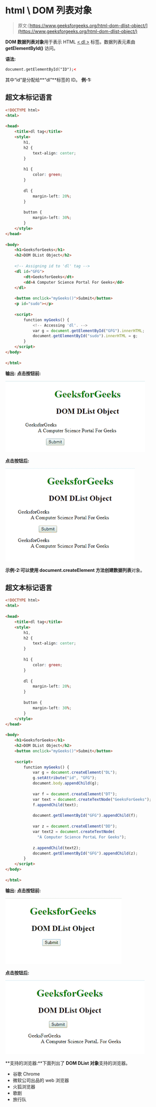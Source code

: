 # html \ DOM 列表对象

> 原文:[https://www.geeksforgeeks.org/html-dom-dlist-object/](https://www.geeksforgeeks.org/html-dom-dlist-object/)

**DOM 数据列表对象**用于表示 HTML [< dl >](https://www.geeksforgeeks.org/html-dl-tag/) 标签。数据列表元素由 **getElementById()** 访问。

**语法:**

```html
document.getElementById("ID");<
```

其中“id”是分配给**“dl”**标签的 ID。
**例-1:**

## 超文本标记语言

```html
<!DOCTYPE html>
<html>

<head>
    <title>dl tag</title>
    <style>
        h1,
        h2 {
            text-align: center;
        }

        h1 {
            color: green;
        }

        dl {
            margin-left: 20%;
        }

        button {
            margin-left: 30%;
        }
    </style>
</head>

<body>
    <h1>GeeksforGeeks</h1>
    <h2>DOM DList Object</h2>

    <!-- Assigning id to 'dl' tag -->
    <dl id="GFG">
        <dt>GeeksforGeeks</dt>
        <dd>A Computer Science Portal For Geeks</dd>
    </dl>

    <button onclick="myGeeks()">Submit</button>
    <p id="sudo"></p>

    <script>
        function myGeeks() {
            <!-- Accessing 'dl'. -->
            var g = document.getElementById("GFG").innerHTML;
            document.getElementById("sudo").innerHTML = g;
        }
    </script>
</body>

</html>
```

**输出:**
**点击按钮前:**

![](img/f9d854d09e13b7e9ec6a4134c992288a.png)

**点击按钮后:**

![](img/857dce6d4e0efecb288fe7e5ef8787c3.png)

**示例-2:可以使用 **document.createElement** 方法创建数据列表**对象。

## 超文本标记语言

```html
<!DOCTYPE html>
<html>

<head>
    <title>dl tag</title>
    <style>
        h1,
        h2 {
            text-align: center;
        }

        h1 {
            color: green;
        }

        dl {
            margin-left: 20%;
        }

        button {
            margin-left: 30%;
        }
    </style>
</head>

<body>
    <h1>GeeksforGeeks</h1>
    <h2>DOM DList Object</h2>
    <button onclick="myGeeks()">Submit</button>

    <script>
        function myGeeks() {
            var g = document.createElement("DL");
            g.setAttribute("id", "GFG");
            document.body.appendChild(g);

            var f = document.createElement("DT");
            var text = document.createTextNode("GeeksForGeeks");
            f.appendChild(text);

            document.getElementById("GFG").appendChild(f);

            var z = document.createElement("DD");
            var text2 = document.createTextNode(
              "A Computer Science PortaL For Geeks");

            z.appendChild(text2);
            document.getElementById("GFG").appendChild(z);
        }
    </script>
</body>

</html>
```

**输出:**
**点击按钮前:**

![](img/9f22a34637c92f71c7dff794153d6add.png)

**点击按钮后:**

![](img/32fd796ad48e6269e2bb551a42ea0875.png)

**支持的浏览器:**下面列出了 **DOM DList 对象**支持的浏览器。

*   谷歌 Chrome
*   微软公司出品的 web 浏览器
*   火狐浏览器
*   歌剧
*   旅行队